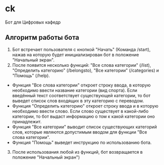 # ck
Бот для Цифровых кафедр

## Алгоритм работы бота
1. Бот встречает пользователя с кнопкой "Начать" (Команда /start), нажав на которую будет инициализирован бот в положение "Начальный экран".
2. После появится несколько функций: "Все слова категории" (/list), "Определить категорию" (/belongsto), "Все категории" (/categories) и "Помощь" (/help).
- Функция "Все слова категории" откроет строку ввода, в которую необходимо ввести название категории (вид спорта). Если введённый текст соответствует существующей категории, то  бот выведет список слов входящих в эту категорию с переводом.
- Функция "Определить категорию" откроет строку ввода и в которую необходимо ввести слово. Если слово существует в какой-либо категории, то бот выдаст информацию о том к какой категории оно принадлежит.
- Функция "Все категории" выводит список существующих категорий слов, которые являются допустимым вводом для функции "Все слова категории".
- Функция "Помощь" выведет инструкцию по использованию бота.
3. После использования любой из функций, бот возвращается в положение "Начальный экран")
